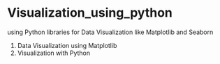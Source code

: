 # Visualization_using_python
using Python libraries for Data Visualization like Matplotlib and Seaborn

1. Data Visualization using Matplotlib
2. Visualization with Python
